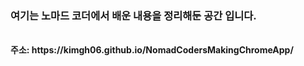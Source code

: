 <h3>여기는 노마드 코더에서 배운 내용을 정리해둔 공간 입니다.</h3><br>
<b>주소: https://kimgh06.github.io/NomadCodersMakingChromeApp/
